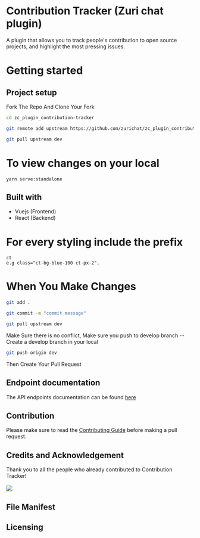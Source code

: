 # Contribution Tracker (Zuri chat plugin)
A plugin that allows you to track people's contribution to open source projects, and highlight the most pressing issues.
# Getting started
## Project setup

Fork The Repo And Clone Your Fork

```bash
cd zc_plugin_contribution-tracker
```
```bash
git remote add upstream https://github.com/zurichat/zc_plugin_contribution-tracker
```

```bash
git pull upstream dev
```

# To view changes on your local

```
yarn serve:standalone
```

## Built with
- Vuejs (Frontend)
- React (Backend)

# For every styling include the prefix
```
ct
e.g class="ct-bg-blue-100 ct-px-2".
```

# When You Make Changes 

```bash
git add .
```

```bash
git commit -m "commit message"
```
```bash
git pull upstream dev
```
Make Sure there is no conflict, 
Make sure you push to develop branch -- Create a develop branch in your local

```bash
git push origin dev
```
Then Create Your Pull Request

## Endpoint documentation
The API endpoints documentation can be found [here](https://github.com/zurichat/Documentation/tree/main/docs/Plugins/comtribution-tracker.md)

## Contribution

Please make sure to read the [Contributing Guide](https://github.com/zurichat/zc_plugin_contribution-tracker/CONTRIBUTING.md) before making a pull request.


## Credits and Acknowledgement
Thank you to all the people who already contributed to Contribution Tracker!
<br>
<br>
<a href="https://github.com/zurichat/zc_plugin_contribution-tracker/graphs/contributors">
  <img src="https://contrib.rocks/image?repo=zurichat/zc_plugin_contribution-tracker" />
</a>

## File Manifest

## Licensing